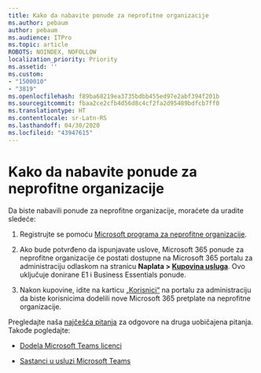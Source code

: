 ```yaml
---
title: Kako da nabavite ponude za neprofitne organizacije
ms.author: pebaum
author: pebaum
ms.audience: ITPro
ms.topic: article
ROBOTS: NOINDEX, NOFOLLOW
localization_priority: Priority
ms.assetid: ''
ms.custom:
- "1500010"
- "3819"
ms.openlocfilehash: f89ba68219ea3735bdbb455ed97e2abf394f201b
ms.sourcegitcommit: fbaa2ce2cfb4d56d8c4cf2fa2d95489bdfcb7ff0
ms.translationtype: HT
ms.contentlocale: sr-Latn-RS
ms.lasthandoff: 04/30/2020
ms.locfileid: "43947615"
---
```

# <a name="how-to-get-nonprofit-offers"></a>Kako da nabavite ponude za neprofitne organizacije

Da biste nabavili ponude za neprofitne organizacije, moraćete da uradite sledeće:

1. Registrujte se pomoću [Microsoft programa za neprofitne organizacije](https://go.microsoft.com/fwlink/p/?linkid=2008962).

2. Ako bude potvrđeno da ispunjavate uslove, Microsoft 365 ponude za neprofitne organizacije će postati dostupne na Microsoft 365 portalu za administraciju odlaskom na stranicu **Naplata > [Kupovina usluga](https://go.microsoft.com/fwlink/p/?linkid=868433)**. Ovo uključuje donirane E1 i Business Essentials ponude.

3. Nakon kupovine, idite na karticu [„Korisnici“](https://admin.microsoft.com/Adminportal/Home#/users) na portalu za administraciju da biste korisnicima dodelili nove Microsoft 365 pretplate na neprofitne organizacije.

Pregledajte naša [najčešća pitanja](https://www.microsoft.com/microsoft-365/nonprofit/office-365-nonprofit#coreui-heading-67lnrlz) za odgovore na druga uobičajena pitanja. Takođe pogledajte:

- [Dodela Microsoft Teams licenci](https://docs.microsoft.com/MicrosoftTeams/assign-teams-licenses)

- [Sastanci u usluzi Microsoft Teams](https://docs.microsoft.com/MicrosoftTeams/tutorial-meetings-in-teams)

